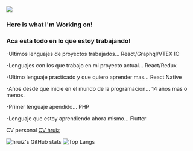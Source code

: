 <img src='https://hruiz.com/img/logo-hruiz.png' />

### Here is what I'm Working on!
### Aca esta todo en lo que estoy trabajando!

-Ultimos lenguajes de proyectos trabajados... React/Graphql/VTEX IO

-Lenguajes con los que trabajo en mi proyecto actual... React/Redux

-Ultimo lenguaje practicado y que quiero aprender mas... React Native

-Años desde que inicie en el mundo de la programacion... 14 años mas o menos.

-Primer lenguaje apendido... PHP

-Lenguaje que estoy aprendiendo ahora mismo... Flutter


CV personal [CV hruiz](https://cv.hruiz.com)

![hruiz's GitHub stats](https://github-readme-stats.vercel.app/api?username=hruiz13&show_icons=true&theme=transparent)
![Top Langs](https://github-readme-stats.vercel.app/api/top-langs/?username=hruiz13&layout=compact)

